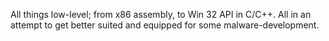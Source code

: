 All things low-level; from x86 assembly, to Win 32 API in C/C++. All in an attempt to get better suited and equipped for some malware-development.
